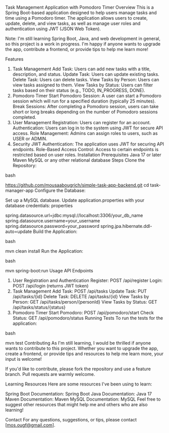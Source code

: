 Task Management Application with Pomodoro Timer
Overview
This is a Spring Boot-based application designed to help users manage tasks and time using a Pomodoro timer. The application allows users to create, update, delete, and view tasks, as well as manage user roles and authentication using JWT (JSON Web Token).

Note: I'm still learning Spring Boot, Java, and web development in general, so this project is a work in progress. I'm happy if anyone wants to upgrade the app, contribute a frontend, or provide tips to help me learn more!

Features
1. Task Management
Add Task: Users can add new tasks with a title, description, and status.
Update Task: Users can update existing tasks.
Delete Task: Users can delete tasks.
View Tasks by Person: Users can view tasks assigned to them.
View Tasks by Status: Users can filter tasks based on their status (e.g., TODO, IN_PROGRESS, DONE).
2. Pomodoro Timer
Start Pomodoro Session: A user can start a Pomodoro session which will run for a specified duration (typically 25 minutes).
Break Sessions: After completing a Pomodoro session, users can take short or long breaks depending on the number of Pomodoro sessions completed.
3. User Management
Registration: Users can register for an account.
Authentication: Users can log in to the system using JWT for secure API access.
Role Management: Admins can assign roles to users, such as USER or ADMIN.
4. Security
JWT Authentication: The application uses JWT for securing API endpoints.
Role-Based Access Control: Access to certain endpoints is restricted based on user roles.
Installation
Prerequisites
Java 17 or later
Maven
MySQL or any other relational database
Steps
Clone the Repository:

bash

https://github.com/mousaabougrich/simple-task-app-backend.git
cd task-manager-app
Configure the Database:

Set up a MySQL database.
Update application.properties with your database credentials:
properties

spring.datasource.url=jdbc:mysql://localhost:3306/your_db_name
spring.datasource.username=your_username
spring.datasource.password=your_password
spring.jpa.hibernate.ddl-auto=update
Build the Application:

bash

mvn clean install
Run the Application:

bash

mvn spring-boot:run
Usage
API Endpoints
1. User Registration and Authentication
Register: POST /api/register
Login: POST /api/login (returns JWT token)
2. Task Management
Add Task: POST /api/tasks
Update Task: PUT /api/tasks/{id}
Delete Task: DELETE /api/tasks/{id}
View Tasks by Person: GET /api/tasks/person/{personId}
View Tasks by Status: GET /api/tasks/status/{status}
3. Pomodoro Timer
Start Pomodoro: POST /api/pomodoro/start
Check Status: GET /api/pomodoro/status
Running Tests
To run the tests for the application:

bash

mvn test
Contributing
As I'm still learning, I would be thrilled if anyone wants to contribute to this project. Whether you want to upgrade the app, create a frontend, or provide tips and resources to help me learn more, your input is welcome!

If you'd like to contribute, please fork the repository and use a feature branch. Pull requests are warmly welcome.

Learning Resources
Here are some resources I've been using to learn:

Spring Boot Documentation: Spring Boot
Java Documentation: Java 17
Maven Documentation: Maven
MySQL Documentation: MySQL
Feel free to suggest other resources that might help me and others who are also learning!



Contact
For any questions, suggestions, or tips, please contact [mos.ougf@gmail.com].
